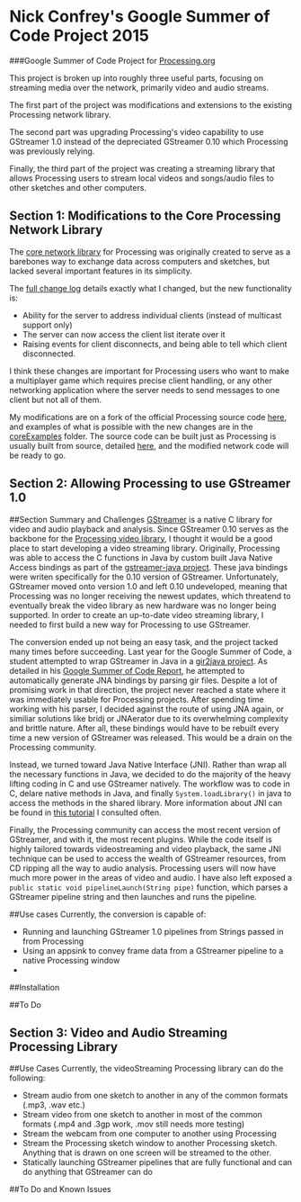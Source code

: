 Nick Confrey's Google Summer of Code Project 2015
======
###Google Summer of Code Project for [Processing.org](https://processing.org/)

This project is broken up into roughly three useful parts, focusing on streaming media over the network, primarily video and audio streams. 

The first part of the project was modifications and extensions to the existing Processing network library. 

The second part was upgrading Processing's video capability to use GStreamer 1.0 instead of the depreciated GStreamer 0.10 which Processing was previously relying. 

Finally, the third part of the project was creating a streaming library that allows Processing users to stream local videos and songs/audio files to other sketches and other computers.

Section 1: Modifications to the Core Processing Network Library
------
The [core network library](https://processing.org/reference/libraries/net/) for Processing was originally created to serve as a barebones way to exchange data across computers and sketches, but lacked several important features in its simplicity.

The [full change log](https://github.com/nconfrey/GSoC/blob/master/coreExamples/Network%20changes.md) details exactly what I changed, but the new functionality is:

* Ability for the server to address individual clients (instead of multicast support only)
* The server can now access the client list iterate over it
* Raising events for client disconnects, and being able to tell which client disconnected.

I think these changes are important for Processing users who want to make a multiplayer game which requires precise client handling, or any other networking application where the server needs to send messages to one client but not all of them.

My modifications are on a fork of the official Processing source code [here](https://github.com/nconfrey/processing/tree/master/java/libraries/net/src/processing/net), and examples of what is possible with the new changes are in the [coreExamples](https://github.com/nconfrey/GSoC/tree/master/coreExamples) folder. The source code can be built just as Processing is usually built from source, detailed [here](https://github.com/processing/processing/wiki/Build-Instructions), and the modified network code will be ready to go.

Section 2: Allowing Processing to use GStreamer 1.0
------
##Section Summary and Challenges
[GStreamer](http://gstreamer.freedesktop.org/) is a native C library for video and audio playback and analysis. Since GStreamer 0.10 serves as the backbone for the [Processing video library](https://www.processing.org/reference/libraries/video/), I thought it would be a good place to start developing a video streaming library. Originally, Processing was able to access the C functions in Java by custom built Java Native Access bindings as part of the [gstreamer-java project](https://code.google.com/p/gstreamer-java/). These java bindings were writen specifically for the 0.10 version of GStreamer. Unfortunately, GStreamer moved onto version 1.0 and left 0.10 undeveloped, meaning that Processing was no longer receiving the newest updates, which threatend to eventually break the video library as new hardware was no longer being supported. In order to create an up-to-date video streaming library, I needed to first build a new way for Processing to use GStreamer.

The conversion ended up not being an easy task, and the project tacked many times before succeeding. Last year for the Google Summer of Code, a student attempted to wrap GStreamer in Java in a [gir2java project](https://github.com/gstreamer-java/gir2java). As detailed in his [Google Summer of Code Report](https://github.com/gstreamer-java/gir2java/wiki/GSOC-2014-report), he attempted to automatically generate JNA bindings by parsing gir files. Despite a lot of promising work in that direction, the project never reached a state where it was immediately usable for Processing projects. After spending time working with his parser, I decided against the route of using JNA again, or similiar solutions like bridj or JNAerator due to its overwhelming complexity and brittle nature. After all, these bindings would have to be rebuilt every time a new version of GStreamer was released. This would be a drain on the Processing community.

Instead, we turned toward Java Native Interface (JNI). Rather than wrap all the necessary functions in Java, we decided to do the majority of the heavy lifting coding in C and use GStreamer natively. The workflow was to code in C, delare native methods in Java, and finally `System.loadLibrary()` in java to access the methods in the shared library. More information about JNI can be found in [this tutorial](https://www3.ntu.edu.sg/home/ehchua/programming/java/JavaNativeInterface.html) I consulted often.

Finally, the Processing community can access the most recent version of GStreamer, and with it, the most recent plugins. While the code itself is highly tailored towards videostreaming and video playback, the same JNI technique can be used to access the wealth of GStreamer resources, from CD ripping all the way to audio analysis. Processing users will now have much more power in the areas of video and audio. I have also left exposed a `public static void pipelineLaunch(String pipe)` function, which parses a GStreamer pipeline string and then launches and runs the pipeline.

##Use cases
Currently, the conversion is capable of:

* Running and launching GStreamer 1.0 pipelines from Strings passed in from Processing
* Using an appsink to convey frame data from a GStreamer pipeline to a native Processing window
* 

##Installation

##To Do

Section 3: Video and Audio Streaming Processing Library
------

##Use Cases
Currently, the videoStreaming Processing library can do the following:
* Stream audio from one sketch to another in any of the common formats (.mp3, .wav etc.)
* Stream video from one sketch to another in most of the common formats (.mp4 and .3gp work, .mov still needs more testing)
* Stream the webcam from one computer to another using Processing
* Stream the Processing sketch window to another Processing sketch. Anything that is drawn on one screen will be streamed to the other.
* Statically launching GStreamer pipelines that are fully functional and can do anything that GStreamer can do

##To Do and Known Issues